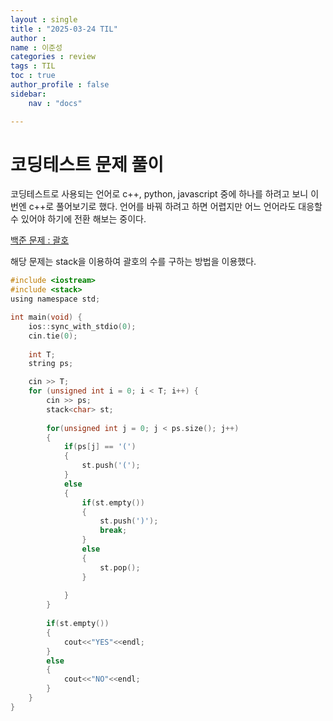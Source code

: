 ```yaml
---
layout : single
title : "2025-03-24 TIL"
author : 
name : 이준성
categories : review
tags : TIL
toc : true
author_profile : false
sidebar:
    nav : "docs"

---
```


# 코딩테스트 문제 풀이 

코딩테스트로 사용되는 언어로 c++, python, javascript 중에 하나를 하려고 보니 이번엔 c++로 풀어보기로 했다. 언어를 바꿔 하려고 하면 어렵지만 어느 언어라도 대응할 수 있어야 하기에 전환 해보는 중이다.

[백준 문제 : 괄호](https://www.acmicpc.net/problem/9012)

해당 문제는 stack을 이용하여 괄호의 수를 구하는 방법을 이용했다. 

```c
#include <iostream>
#include <stack>
using namespace std;

int main(void) {
	ios::sync_with_stdio(0);
	cin.tie(0);
    
    int T;
	string ps;

	cin >> T;
	for (unsigned int i = 0; i < T; i++) {
		cin >> ps;
        stack<char> st;
        
        for(unsigned int j = 0; j < ps.size(); j++)
        {
            if(ps[j] == '(')
            {
                st.push('(');
            }
            else
            {
                if(st.empty())
                {
                    st.push(')');
                    break;
                }
                else
                {
                    st.pop();
                }
                
            }
        }
        
        if(st.empty())
        {
            cout<<"YES"<<endl;
        }
        else
        {
            cout<<"NO"<<endl;
        }
	}
}
```